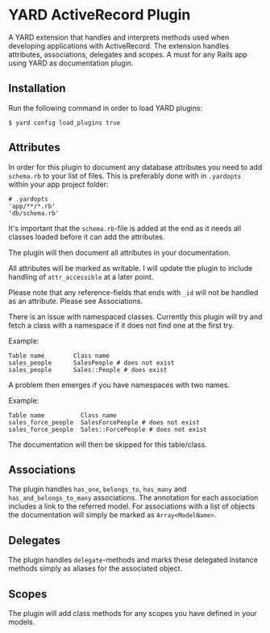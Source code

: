 # YARD ActiveRecord Plugin #

A YARD extension that handles and interprets methods used when developing
applications with ActiveRecord. The extension handles attributes,
associations, delegates and scopes. A must for any Rails app using YARD as
documentation plugin.


## Installation ##

Run the following command in order to load YARD plugins:

```
$ yard config load_plugins true
```

## Attributes ##

In order for this plugin to document any database attributes you need to add
`schema.rb` to your list of files. This is preferably done with in `.yardopts`
within your app project folder:

```
# .yardopts
'app/**/*.rb'
'db/schema.rb'
```

It's important that the `schema.rb`-file is added at the end as it needs all
classes loaded before it can add the attributes.

The plugin will then document all attributes in your documentation.

All attributes will be marked as writable. I will update the plugin to include
handling of `attr_accessible` at a later point.

Please note that any reference-fields that ends with `_id` will not be handled
as an attribute. Please see Associations.

There is an issue with namespaced classes. Currently this plugin will try and
fetch a class with a namespace if it does not find one at the first try.

Example:

    Table name        Class name
    sales_people      SalesPeople # does not exist
    sales_people      Sales::People # does exist

A problem then emerges if you have namespaces with two names.

Example:

    Table name          Class name
    sales_force_people  SalesForcePeople # does not exist
    sales_force_people  Sales::ForcePeople # does not exist

The documentation will then be skipped for this table/class.

## Associations ##

The plugin handles `has_one`, `belongs_to`, `has_many` and
`has_and_belongs_to_many` associations. The annotation for each association
includes a link to the referred model. For associations with a list of objects
the documentation will simply be marked as `Array<ModelName>`.

## Delegates ##

The plugin handles `delegate`-methods and marks these delegated instance
methods simply as aliases for the associated object.

## Scopes ##

The plugin will add class methods for any scopes you have defined in your
models.

